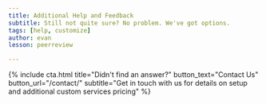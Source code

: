 ```yaml
---
title: Additional Help and Feedback
subtitle: Still not quite sure? No problem. We've got options.
tags: [help, customize]
author: evan
lesson: peerreview

---
```


{% include cta.html title="Didn't find an answer?" button_text="Contact Us" button_url="/contact/" subtitle="Get in touch with us for details on setup and additional custom services pricing" %}

